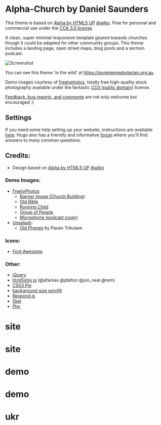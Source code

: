 # Alpha-Church by Daniel Saunders

This theme is based on [Alpha by HTML5 UP](//html5up.net/alpha) [@ajlkn](//twitter.com/ajlkn). Free for personal and commercial use under the [CCA 3.0 license](//github.com/funkydan2/alpha-church/blob/master/LICENSE.md).

A clean, super minimal responsive template geared towards churches though it could be adapted for other community groups. This theme includes a landing page, open street maps, blog posts and a sermon podcast.

![Screenshot](https://github.com/funkydan2/alpha-church/raw/master/images/screenshot.png)

You can see this theme 'in the wild' at https://gympiepresbyterian.org.au.

Demo images courtesy of [freelyphotos](//freelyphotos.com), totally free high-quality stock photography available under the fantastic [CC0 (public domain)](//creativecommons.org/publicdomain/zero/1.0/) license.

[Feedback, bug reports, and comments](//github.com/funkydan2/alpha-church/issues) are not only welcome but encouraged :)

## Settings
If you need some help setting up your website, instructions are available [here](//github.com/funkydan2/alpha-church/blob/master/SETUP.md). Hugo also has a friendly and informative [forum](https://discourse.gohugo.io) where you'll find answers to many common questions.

## Credits:
- Design based on [Alpha by HTML5 UP](//html5up.net/alpha) [@ajlkn](//twitter.com/ajlkn)

### Demo Images:

- [FreelyPhotos](//freelyphotos.com):
    - [Banner Image (Church Building)](//freelyphotos.com/church-building-2/)
    - [Old Bible](//freelyphotos.com/old-bible-3/)
    - [Running Child](//freelyphotos.com/running/)
    - [Group of People](//freelyphotos.com/group-of-people/)
    - [Microphone (podcast cover)](//freelyphotos.com/microphone/)
- [Unsplash](//unsplash.com):
    - [Old Phones](https://unsplash.com/@ptrikutam?utm_source=unsplash&utm_medium=referral&utm_content=creditCopyText) by Pavan Trikutam

### Icons:

* [Font Awesome](//fortawesome.github.com/Font-Awesome)

### Other:

* [jQuery](//jquery.com)
* [html5shiv.js](//github.com/aFarkas/html5shiv) (@afarkas @jdalton @jon_neal @rem)
* [CSS3 Pie](//css3pie.com)
* [background-size polyfill](//github.com/louisremi)
* [Respond.js](//j.mp/respondjs)
* [Skel](//skel.io)
* [Plyr](//plyr.io)
# site
# site
# demo
# demo
# ukr
